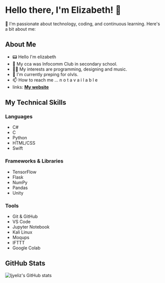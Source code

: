   # Hello there, I'm Elizabeth! 👋

🌟 I'm passionate about technology, coding, and continuous learning. Here's a bit about me:
## About Me
- 📟 Hello I'm elizabeth
- 👀 My cca was Infocomm Club in secondary school.
- 🫶🏻 My interests are programming, designing and music.
- 🌱 I'm currently preping for olvls.
- 📫 How to reach me ... n o t a v a i l a b l e
- links:
  **[My website](https://elizabethlim.notion.site/elizabeth-s-portfolio-2157489241e1809f9398d3d6dfe08498?pvs=149)**

## My Technical Skills
### Languages
- C#
- C
- Python
- HTML/CSS
- Swift
  
### Frameworks & Libraries
- TensorFlow
- Flask
- NumPy
- Pandas
- Unity
  
### Tools
- Git & GitHub
- VS Code
- Jupyter Notebook
- Kali Linux
- Moqups
- IFTTT
- Google Colab


## GitHub Stats
![ljyeliz's GitHub stats](https://github-readme-stats.vercel.app/api?username=ljyeliz&show_icons=true&theme=radical)
 

<!---
ljyeliz/ljyeliz is a ✨ special ✨ repository because its `README.md` (this file) appears on your GitHub profile.
You can click the Preview link to take a look at your changes.
--->
